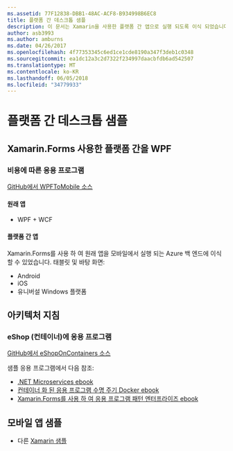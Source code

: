 ```yaml
---
ms.assetid: 77F12838-DBB1-48AC-ACF8-B934998B6EC8
title: 플랫폼 간 데스크톱 샘플
description: 이 문서는 Xamarin을 사용한 플랫폼 간 앱으로 실행 되도록 이식 되었습니다 다양 한 샘플 응용 프로그램에 연결 됩니다.
author: asb3993
ms.author: amburns
ms.date: 04/26/2017
ms.openlocfilehash: 4f77353345c6ed1ce1cde8190a347f3deb1c0348
ms.sourcegitcommit: ea1dc12a3c2d7322f234997daacbfdb6ad542507
ms.translationtype: MT
ms.contentlocale: ko-KR
ms.lasthandoff: 06/05/2018
ms.locfileid: "34779933"
---
```

# <a name="cross-platform-desktop-samples"></a>플랫폼 간 데스크톱 샘플

## <a name="wpf-to-cross-platform-with-xamarinforms"></a>Xamarin.Forms 사용한 플랫폼 간을 WPF

### <a name="expenses-app"></a>비용에 따른 응용 프로그램

[GitHub에서 WPFToMobile 소스](https://github.com/nishanil/WPFToMobile)

#### <a name="original-app"></a>원래 앱

* WPF + WCF

#### <a name="cross-platform-apps"></a>플랫폼 간 앱

Xamarin.Forms를 사용 하 여 원래 앱을 모바일에서 실행 되는 Azure 백 엔드에 이식할 수 있었습니다. 태블릿 및 바탕 화면:

* Android
* iOS
* 유니버설 Windows 플랫폼

## <a name="architecture-guidance"></a>아키텍처 지침

### <a name="eshop-on-containers-app"></a>eShop (컨테이너)에 응용 프로그램

[GitHub에서 eShopOnContainers 소스](https://github.com/dotnet-architecture/eShopOnContainers)

샘플 응용 프로그램에서 다음 참조:

* [.NET Microservices ebook](https://aka.ms/microservicesebook)
* [컨테이너 화 된 응용 프로그램 수명 주기 Docker ebook](https://aka.ms/dockerlifecycleebook)
* [Xamarin.Forms를 사용 하 여 응용 프로그램 패턴 엔터프라이즈 ebook](~/xamarin-forms/enterprise-application-patterns/index.md)

## <a name="mobile-app-samples"></a>모바일 앱 샘플

* 다른 [Xamarin 샘플](https://developer.xamarin.com/samples/)

